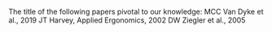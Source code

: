 The title of the following papers pivotal to our knowledge:
MCC Van Dyke et al., 2019
JT Harvey, Applied Ergonomics, 2002
DW Ziegler et al., 2005
